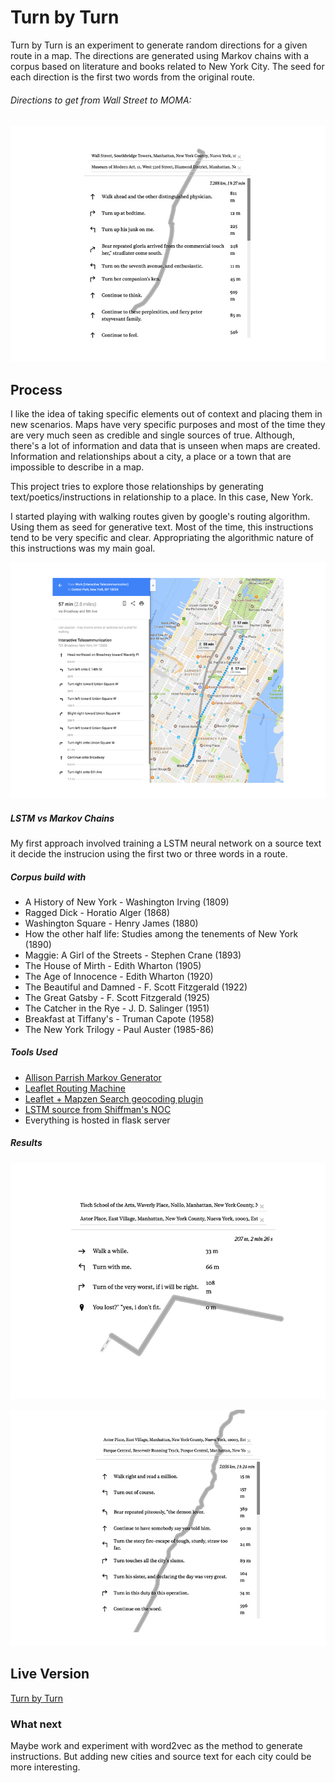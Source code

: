 # Turn by Turn

Turn by Turn is an experiment to generate random directions for a given route in a map. The directions are generated using Markov chains with a corpus based on literature and books related to New York City. The seed for each direction is the first two words from the original route.

###### Directions to get from Wall Street to MOMA:

![image 1](images/1.jpg)

## Process

I like the idea of taking specific elements out of context and placing them in new scenarios. Maps have very specific purposes and most of the time they are very much seen as credible and single sources of true. Although, there's a lot of information and data that is unseen when maps are created. Information and relationships about a city, a place or a town that are impossible to describe in a map.

This project tries to explore those relationships by generating text/poetics/instructions in relationship to a place. In this case, New York.

I started playing with walking routes given by google's routing algorithm. Using them as seed for generative text. Most of the time, this instructions tend to be very specific and clear. Appropriating the algorithmic nature of this instructions was my main goal.

![google maps](images/google.jpg)


##### LSTM vs Markov Chains

My first approach involved training a LSTM neural network on a source text it decide the instrucion using the first two or three words in a route.

##### Corpus build with

- A History of New York - Washington Irving (1809)
- Ragged Dick - Horatio Alger (1868)
- Washington Square - Henry James (1880)
- How the other half life: Studies among the tenements of New York (1890)
- Maggie: A Girl of the Streets - Stephen Crane (1893)
- The House of Mirth - Edith Wharton (1905)
- The Age of Innocence - Edith Wharton (1920)
- The Beautiful and Damned - F. Scott Fitzgerald (1922)
- The Great Gatsby - F. Scott Fitzgerald (1925)
- The Catcher in the Rye - J. D. Salinger (1951)  
- Breakfast at Tiffany's - Truman Capote (1958)
- The New York Trilogy - Paul Auster (1985-86)

##### Tools Used

- [Allison Parrish Markov Generator](https://github.com/aparrish/rwet-examples/tree/master/ngrams)
- [Leaflet Routing Machine](https://github.com/perliedman/leaflet-routing-machine)
- [Leaflet + Mapzen Search geocoding plugin](https://github.com/mapzen/leaflet-geocoder)
- [LSTM source from Shiffman's NOC](https://github.com/shiffman/NOC-S17-2-Intelligence-Learning)
- Everything is hosted in flask server

##### Results

![image 5](images/2.jpg)

![image 2](images/3.jpg)


## Live Version

[Turn by Turn](http://turnbyturn.3laab.com:4040/)

### What next

Maybe work and experiment with word2vec as the method to generate instructions. But adding new cities and source text for each city could be more interesting.

